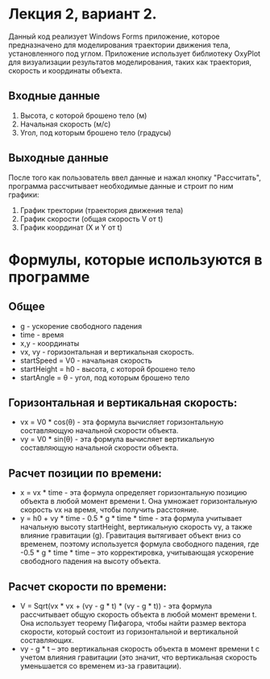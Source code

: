 # Лекция 2, вариант 2.
Данный код реализует Windows Forms приложение, которое предназначено для моделирования траектории движения тела, установленного под углом. Приложение использует библиотеку OxyPlot для визуализации результатов моделирования, таких как траектория, скорость и координаты объекта.
## Входные данные
1. Высота, с которой брошено тело (м)
2. Начальная скорость (м/c)
3. Угол, под которым брошено тело (градусы)
## Выходные данные
После того как пользователь ввел данные и нажал кнопку "Рассчитать", программа рассчитывает необходимые данные и строит по ним графики:
1. График тректории (траектория движения тела)
2. График скорости (общая скорость V от t)
3. График координат (Х и Y от t)
# Формулы, которые используются в программе
## Общее
* g - ускорение свободного падения
* time - время
* x,y - координаты
* vx, vy - горизонтальная и вертикальная скорость.
* startSpeed = V0 - начальная скорость
* startHeight = h0 - высота, с которой брошено тело
* startAngle = θ - угол, под которым брошено тело
## Горизонтальная и вертикальная скорость:
* vx = V0 * cos(θ) - эта формула вычисляет горизонтальную составляющую начальной скорости объекта.
* vy = V0 * sin(θ) - эта формула вычисляет вертикальную составляющую начальной скорости объекта.
## Расчет позиции по времени:
* x = vx * time - эта формула определяет горизонтальную позицию объекта в любой момент времени t. Она умножает горизонтальную скорость vx на время, чтобы получить расстояние.
* y = h0 + vy * time - 0.5 * g * time * time - эта формула учитывает начальную высоту startHeight, вертикальную скорость vy, а также влияние гравитации (g). Гравитация вытягивает объект вниз со временем, поэтому используется формула свободного падения, где -0.5 * g * time * time – это корректировка, учитывающая ускорение свободного падения на высоту объекта.
## Расчет скорости по времени:
* V = Sqrt(vx * vx + (vy - g * t) * (vy - g * t)) - эта формула рассчитывает общую скорость объекта в любой момент времени t. Она использует теорему Пифагора, чтобы найти размер вектора скорости, который состоит из горизонтальной и вертикальной составляющих.
* vy - g * t – это вертикальная скорость объекта в момент времени t с учетом влияния гравитации (это значит, что вертикальная скорость уменьшается со временем из-за гравитации).



